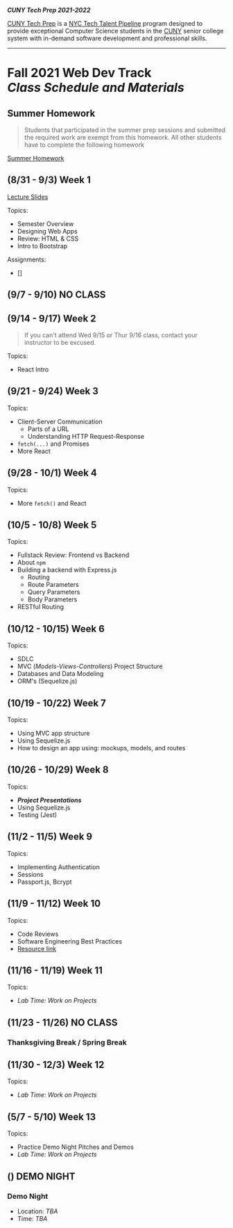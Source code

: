 **_CUNY Tech Prep 2021-2022_**

[CUNY Tech Prep](http://cunytechprep.nyc/) is a [NYC Tech Talent Pipeline](http://www.techtalentpipeline.nyc/) program designed to provide exceptional Computer Science students in the [CUNY](https://www.cuny.edu/) senior college system with in-demand software development and professional skills.

---

# Fall 2021 Web Dev Track <br />_Class Schedule and Materials_

## Summer Homework

> Students that participated in the summer prep sessions and submitted the required work are exempt from this homework. All other students have to complete the following homework

[Summer Homework](https://docs.google.com/document/d/17jS_v75Tj23JDLkrZS79BdVJHUfgB1XFcV7dpIrwK84/edit?usp=sharing)

## (8/31 - 9/3) Week 1

[Lecture Slides](lecture.pdf)

Topics: 

- Semester Overview
- Designing Web Apps
- Review: HTML & CSS
- Intro to Bootstrap

Assignments:

- []

## (9/7 - 9/10) NO CLASS


## (9/14 - 9/17) Week 2

> If you can't attend Wed 9/15 or Thur 9/16 class, contact your instructor to be excused.

Topics: 

- React Intro

## (9/21 - 9/24) Week 3

Topics: 

- Client-Server Communication
    + Parts of a URL
    + Understanding HTTP Request-Response
- `fetch(...)` and Promises
- More React


## (9/28 - 10/1) Week 4

Topics: 

- More `fetch()` and React

## (10/5 - 10/8) Week 5

Topics: 

- Fullstack Review: Frontend vs Backend
- About `npm`
- Building a backend with Express.js
    + Routing
    + Route Parameters
    + Query Parameters
    + Body Parameters
- RESTful Routing

## (10/12 - 10/15) Week 6

Topics: 

- SDLC
- MVC (_Models-Views-Controllers_) Project Structure
- Databases and Data Modeling
- ORM's (Sequelize.js)

## (10/19 - 10/22) Week 7

Topics: 

- Using MVC app structure
- Using Sequelize.js
- How to design an app using: mockups, models, and routes

## (10/26 - 10/29) Week 8

Topics: 

- **_Project Presentations_**
- Using Sequelize.js
- Testing (Jest)

## (11/2 - 11/5) Week 9

Topics: 

- Implementing Authentication
- Sessions
- Passport.js, Bcrypt

## (11/9 - 11/12) Week 10

Topics:

- Code Reviews
- Software Engineering Best Practices
- [Resource link](http://web.mit.edu/6.005/www/fa16/classes/04-code-review/)

## (11/16 - 11/19) Week 11

Topics: 

- _Lab Time: Work on Projects_

## (11/23 - 11/26) NO CLASS

### Thanksgiving Break / Spring Break


## (11/30 - 12/3) Week 12

Topics: 

- _Lab Time: Work on Projects_

## (5/7 - 5/10) Week 13

Topics: 

- Practice Demo Night Pitches and Demos
- _Lab Time: Work on Projects_

## () DEMO NIGHT

### Demo Night

- Location: _TBA_
- Time: _TBA_
